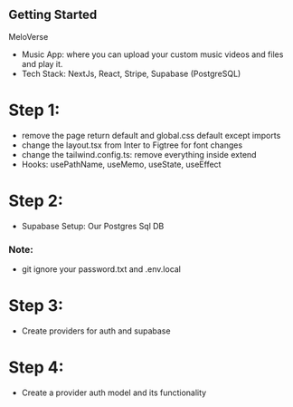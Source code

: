 ## Getting Started

MeloVerse

- Music App: where you can upload your custom music videos and files and play it.
- Tech Stack: NextJs, React, Stripe, Supabase (PostgreSQL)

# Step 1:

- remove the page return default and global.css default except imports
- change the layout.tsx from Inter to Figtree for font changes
- change the tailwind.config.ts: remove everything inside extend
- Hooks: usePathName, useMemo, useState, useEffect

# Step 2:

- Supabase Setup: Our Postgres Sql DB

### Note:
- git ignore your password.txt and .env.local

# Step 3:
- Create providers for auth and supabase

# Step 4:
- Create a provider auth model and its functionality



